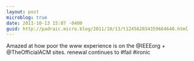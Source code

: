 ```yaml
---
layout: post
microblog: true
date: 2011-10-13 15:07 -0400
guid: http://padraic.micro.blog/2011/10/13/t124562034359664640.html
---
```

Amazed at how poor the www experience is on the @IEEEorg + @TheOfficialACM sites. renewal continues to #fail #ironic
